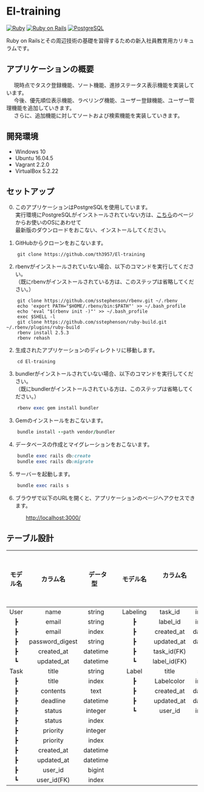 # El-training
[![Ruby](https://img.shields.io/badge/Ruby-2.5.3-red.svg)](https://docs.ruby-lang.org/ja/2.5.0/doc/index.html)
[![Ruby on Rails](https://img.shields.io/badge/Ruby%20on%20Rails-5.2.1-red.svg)](https://guides.rubyonrails.org/)
[![PostgreSQL](https://img.shields.io/badge/PostgreSQL-9.5.14-blue.svg)](https://www.postgresql.org/)

Ruby on Railsとその周辺技術の基礎を習得するための新入社員教育用カリキュラムです。

## アプリケーションの概要

&nbsp; &nbsp; &nbsp;現時点でタスク登録機能、ソート機能、進捗ステータス表示機能を実装しています。  
&nbsp; &nbsp; &nbsp;今後、優先順位表示機能、ラベリング機能、ユーザー登録機能、ユーザー管理機能を追加していきます。  
&nbsp; &nbsp; &nbsp;さらに、追加機能に対してソートおよび検索機能を実装していきます。


## 開発環境
- Windows 10
- Ubuntu 16.04.5
- Vagrant 2.2.0
- VirtualBox 5.2.22

## セットアップ

0. このアプリケーションはPostgreSQLを使用しています。  
実行環境にPostgreSQLがインストールされていない方は、[こちら](https://www.postgresql.org/download/)のページからお使いのOSにあわせて  
最新版のダウンロードをおこない、インストールしてください。  

1. GitHubからクローンをおこないます。

```
    git clone https://github.com/th3957/El-training
```

2. rbenvがインストールされていない場合、以下のコマンドを実行してください。  
（既にrbenvがインストールされている方は、このステップは省略してください。）

```
    git clone https://github.com/sstephenson/rbenv.git ~/.rbenv
    echo 'export PATH="$HOME/.rbenv/bin:$PATH"' >> ~/.bash_profile
    echo 'eval "$(rbenv init -)"' >> ~/.bash_profile
    exec $SHELL -l
    git clone https://github.com/sstephenson/ruby-build.git ~/.rbenv/plugins/ruby-build
    rbenv install 2.5.3
    rbenv rehash
```

2. 生成されたアプリケーションのディレクトリに移動します。

```
    cd El-training
```

3. bundlerがインストールされていない場合、以下のコマンドを実行してください。  
（既にbundlerがインストールされている方は、このステップは省略してください。）

```ruby
    rbenv exec gem install bundler
```

3. Gemのインストールをおこないます。

```ruby
    bundle install --path vendor/bundler
```

4. データベースの作成とマイグレーションをおこないます。

```ruby
    bundle exec rails db:create
    bundle exec rails db:migrate
```

5. サーバーを起動します。

```ruby
    bundle exec rails s
```

6. ブラウザで以下のURLを開くと、アプリケーションのページへアクセスできます。

&nbsp; &nbsp; &nbsp; &nbsp; &nbsp; &nbsp; &nbsp;<http://localhost:3000/>

## テーブル設計
| モデル名 | カラム名 | &nbsp; データ型 &nbsp; |&nbsp; &nbsp; &nbsp; &nbsp; &nbsp; &nbsp; &nbsp;| モデル名 | &nbsp; &nbsp; &nbsp; カラム名 &nbsp; &nbsp; &nbsp; | &nbsp; データ型 &nbsp; |
|:-:|:-:|:-:|:-:|:-:|:-:|:-:|
|User|name|string||Labeling|task_id|integer|
|┣|email|string||┣|label_id|integer|
|┣|email|index||┣|created_at|datetime|
|┣|password_digest|string||┣|updated_at|datetime|
|┣|created_at|datetime||┣|task_id(FK)|index|
|┗|updated_at|datetime||┗|label_id(FK)|index|
|Task|title|string||Label|title|string|
|┣|title|index||┣|Labelcolor|integer|
|┣|contents|text||┣|created_at|datetime|
|┣|deadline|datetime||┣|updated_at|datetime|
|┣|status|integer||┗|user_id|integer|
|┣|status|index|
|┣|priority|integer|||||
|┣|priority|index|||||
|┣|created_at|datetime|||||
|┣|updated_at|datetime|||||
|┣|user_id|bigint|||||
|┗|user_id(FK)|index|||||
